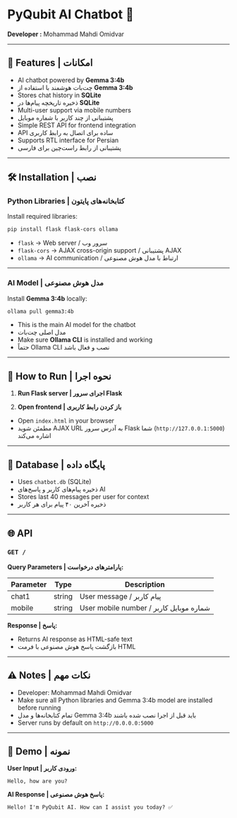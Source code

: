 # PyQubit AI Chatbot 🤖

**Developer :** Mohammad Mahdi Omidvar

---

## 🌟 Features | امکانات

* AI chatbot powered by **Gemma 3:4b**
* چت‌بات هوشمند با استفاده از **Gemma 3:4b**
* Stores chat history in **SQLite**
* ذخیره تاریخچه پیام‌ها در **SQLite**
* Multi-user support via mobile numbers
* پشتیبانی از چند کاربر با شماره موبایل
* Simple REST API for frontend integration
* API ساده برای اتصال به رابط کاربری
* Supports RTL interface for Persian
* پشتیبانی از رابط راست‌چین برای فارسی

---

## 🛠️ Installation | نصب

### Python Libraries | کتابخانه‌های پایتون

Install required libraries:

```bash
pip install flask flask-cors ollama
```

* `flask` → Web server / سرور وب
* `flask-cors` → AJAX cross-origin support / پشتیبانی AJAX
* `ollama` → AI communication / ارتباط با مدل هوش مصنوعی

---

### AI Model | مدل هوش مصنوعی

Install **Gemma 3:4b** locally:

```bash
ollama pull gemma3:4b
```

* This is the main AI model for the chatbot
* مدل اصلی چت‌بات
* Make sure **Ollama CLI** is installed and working
* حتماً Ollama CLI نصب و فعال باشد

---

## 🚀 How to Run | نحوه اجرا

1. **Run Flask server | اجرای سرور Flask**


2. **Open frontend | باز کردن رابط کاربری**

* Open `index.html` in your browser
* مطمئن شوید AJAX URL به آدرس سرور Flask شما (`http://127.0.0.1:5000`) اشاره می‌کند

---

## 💾 Database | پایگاه داده

* Uses `chatbot.db` (SQLite)
* ذخیره پیام‌های کاربر و پاسخ‌های AI
* Stores last 40 messages per user for context
* ذخیره آخرین ۴۰ پیام برای هر کاربر

---

## 🌐 API

### `GET /`

**Query Parameters | پارامترهای درخواست:**

| Parameter | Type   | Description                             |
| --------- | ------ | --------------------------------------- |
| chat1     | string | User message / پیام کاربر               |
| mobile    | string | User mobile number / شماره موبایل کاربر |

**Response | پاسخ:**

* Returns AI response as HTML-safe text
* بازگشت پاسخ هوش مصنوعی با فرمت HTML

---

## ⚠️ Notes | نکات مهم

* Developer: Mohammad Mahdi Omidvar
* Make sure all Python libraries and Gemma 3:4b model are installed before running
* تمام کتابخانه‌ها و مدل Gemma 3:4b باید قبل از اجرا نصب شده باشند
* Server runs by default on `http://0.0.0.0:5000`

---

## 🎨 Demo | نمونه

**User Input | ورودی کاربر:**

```
Hello, how are you?
```

**AI Response | پاسخ هوش مصنوعی:**

```
Hello! I'm PyQubit AI. How can I assist you today? ✅
```

